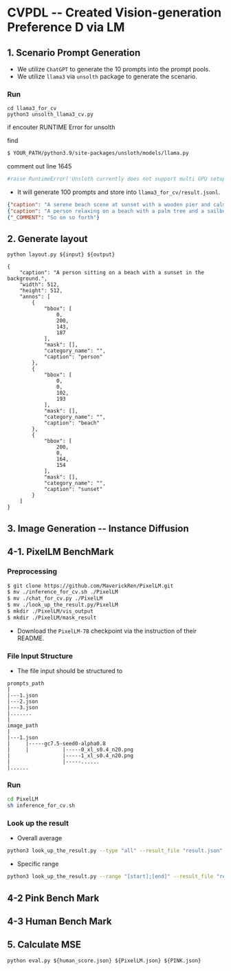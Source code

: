 # CVPDL -- Created Vision-generation Preference D via LM

## 1. Scenario Prompt Generation

- We utilize `ChatGPT` to generate the 10 prompts into the prompt pools.
- We utilize `llama3` via `unsolth` package to generate the scenario.

### Run
```
cd llama3_for_cv
python3 unsolth_llama3_cv.py
```

if encouter RUNTIME Error for unsolth

find
```sh
$ YOUR_PATH/python3.9/site-packages/unsloth/models/llama.py
```

comment out line 1645

```python
#raise RuntimeError('Unsloth currently does not support multi GPU setups - but we are working on it!')
```

- It will generate 100 prompts and store into `llama3_for_cv/result.jsonl`.
```json
{"caption": "A serene beach scene at sunset with a wooden pier and calm sea.", "annos": [{"caption": "wooden pier"}, {"caption": "calm sea"}, {"caption": "setting sun"}]}
{"caption": "A person relaxing on a beach with a palm tree and a sailboat in the background.", "annos": [{"caption": "person"}, {"caption": "palm tree"}, {"caption": "sailboat"}]}
{"_COMMENT": "So on so forth"}
```

## 2. Generate layout
```
python layout.py ${input} ${output}
```
```
{
    "caption": "A person sitting on a beach with a sunset in the background.",
    "width": 512,
    "height": 512,
    "annos": [
        {
            "bbox": [
                0,
                200,
                143,
                187
            ],
            "mask": [],
            "category_name": "",
            "caption": "person"
        },
        {
            "bbox": [
                0,
                0,
                102,
                193
            ],
            "mask": [],
            "category_name": "",
            "caption": "beach"
        },
        {
            "bbox": [
                200,
                0,
                164,
                154
            ],
            "mask": [],
            "category_name": "",
            "caption": "sunset"
        }
    ]
}
```

## 3. Image Generation -- Instance Diffusion


## 4-1. PixelLM BenchMark

### Preprocessing
```sh
$ git clone https://github.com/MaverickRen/PixelLM.git
$ mv ./inference_for_cv.sh ./PixelLM
$ mv ./chat_for_cv.py ./PixelLM
$ mv ./look_up_the_result.py/PixelLM
$ mkdir ./PixelLM/vis_output 
$ mkdir ./PixelLM/mask_result
```

- Download the `PixelLM-7B` checkpoint via the instruction of their README.

### File Input Structure

- The file input should be structured to
```
prompts_path
|
|---1.json
|---2.json
|---3.json
|.......
|
image_path
|
|---1.json
|     |-----gc7.5-seed0-alpha0.8
|     |           |-----0_xl_s0.4_n20.png
|                 |-----1_xl_s0.4_n20.png
|                 |-----......
|......
```


### Run
```sh
cd PixelLM
sh inference_for_cv.sh
```

### Look up the result

- Overall average
```sh
python3 look_up_the_result.py --type "all" --result_file "result.json"
```

- Specific range

```sh
python3 look_up_the_result.py --range "[start];[end]" --result_file "result.json"
```

## 4-2 Pink Bench Mark

## 4-3 Human Bench Mark

## 5. Calculate MSE
```
python eval.py ${human_score.json} ${PixelLM.json} ${PINK.json}  
```
